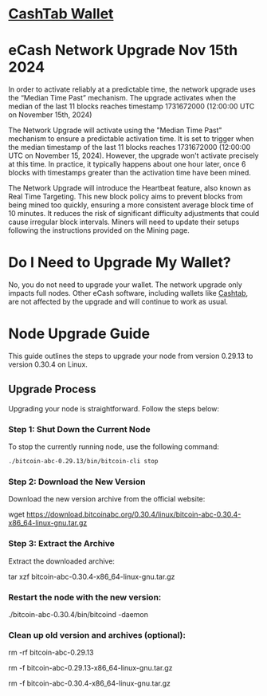 # [CashTab Wallet](https://ecashtab.org/)


# eCash Network Upgrade Nov 15th 2024
In order to activate reliably at a predictable time, the network upgrade uses the “Median Time Past” mechanism. The upgrade activates when the median of the last 11 blocks reaches timestamp 1731672000 (12:00:00 UTC on November 15th, 2024)

The Network Upgrade will activate using the "Median Time Past" mechanism to ensure a predictable activation time. It is set to trigger when the median timestamp of the last 11 blocks reaches 1731672000 (12:00:00 UTC on November 15, 2024). However, the upgrade won't activate precisely at this time. In practice, it typically happens about one hour later, once 6 blocks with timestamps greater than the activation time have been mined.

The Network Upgrade will introduce the Heartbeat feature, also known as Real Time Targeting. This new block policy aims to prevent blocks from being mined too quickly, ensuring a more consistent average block time of 10 minutes. It reduces the risk of significant difficulty adjustments that could cause irregular block intervals. Miners will need to update their setups following the instructions provided on the Mining page.

# Do I Need to Upgrade My Wallet?
No, you do not need to upgrade your wallet. The network upgrade only impacts full nodes. Other eCash software, including wallets like [Cashtab](https://ecashtab.org/), are not affected by the upgrade and will continue to work as usual.


# Node Upgrade Guide

This guide outlines the steps to upgrade your node from version 0.29.13 to version 0.30.4 on Linux.

## Upgrade Process

Upgrading your node is straightforward. Follow the steps below:

### Step 1: Shut Down the Current Node

To stop the currently running node, use the following command:

```bash
./bitcoin-abc-0.29.13/bin/bitcoin-cli stop
```

### Step 2: Download the New Version
Download the new version archive from the official website:

wget https://download.bitcoinabc.org/0.30.4/linux/bitcoin-abc-0.30.4-x86_64-linux-gnu.tar.gz

### Step 3: Extract the Archive
Extract the downloaded archive:

tar xzf bitcoin-abc-0.30.4-x86_64-linux-gnu.tar.gz


### Restart the node with the new version:
./bitcoin-abc-0.30.4/bin/bitcoind -daemon

### Clean up old version and archives (optional):
rm -rf bitcoin-abc-0.29.13

rm -f bitcoin-abc-0.29.13-x86_64-linux-gnu.tar.gz

rm -f bitcoin-abc-0.30.4-x86_64-linux-gnu.tar.gz



